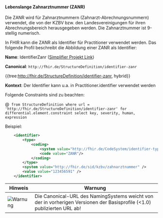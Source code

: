 #### Lebenslange Zahnarztnummer (ZANR)

Die ZANR wird für Zahnarztnummern (Zahnarzt-Abrechnungsnummern) verwendet, die von der KZBV bzw. 
den Landesvereinigungen für ihren Abrechnungsbereich herausgegeben werden. 
Die Zahnarztnummer ist 9-stellig numerisch.

In FHIR kann die ZANR als Identifier für Practitioner verwendet werden.
Das folgende Profil beschreibt die Abbildung einer ZANR als Identifier:

**Name**: IdentifierZanr ([Simplifier Projekt Link](https://simplifier.net/resolve?canonical=http://fhir.de/StructureDefinition/identifier-zanr&scope=de.basisprofil.r4@1.6.0))

**Canonical**: `http://fhir.de/StructureDefinition/identifier-zanr`

{{tree:http://fhir.de/StructureDefinition/identifier-zanr, hybrid}}

**Kontext**: Der Identifier kann u.a. in Practitioner.identifier verwendet werden

Folgende Constraints sind zu beachten:

@``` from StructureDefinition where url = 'http://fhir.de/StructureDefinition/identifier-zanr' for differential.element.constraint select key, severity, human, expression```


Beispiel:

```xml
    <identifier>
        <type>
            <coding>
                <system value="http://fhir.de/CodeSystem/identifier-type-de-basis"/>
                <code value="ZANR"/>
            </coding>
        </type>
        <system value="http://fhir.de/sid/kzbv/zahnarztnummer" />
        <value value="123456591" />
    </identifier>
```

| Hinweis | Warnung |
|---------|---------------------|
|![Warnung](https://wiki.hl7.de/images/thumb/Attention_icon.svg/100px-Attention_icon.svg.png)| Die Canonical-URL des NamingSystems weicht von der in vorherigen Versionen der Basisprofile (<1.0) publizierten URL ab! |